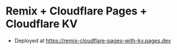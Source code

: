 # Remix + Cloudflare Pages + Cloudflare KV

- Deployed at https://remix-cloudflare-pages-with-kv.pages.dev
